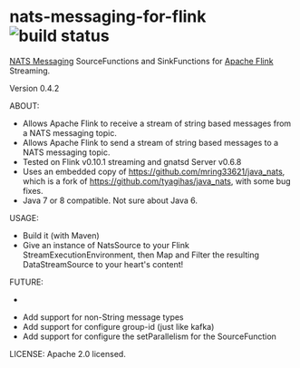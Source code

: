 # nats-messaging-for-flink ![build status](https://travis-ci.org/mring33621/nats-messaging-for-flink.svg?branch=master)
[NATS Messaging](http://nats.io/) SourceFunctions and SinkFunctions for [Apache Flink](http://flink.apache.org/) Streaming.

Version 0.4.2

ABOUT:
* Allows Apache Flink to receive a stream of string based messages from a NATS messaging topic.
* Allows Apache Flink to send a stream of string based messages to a NATS messaging topic.
* Tested on Flink v0.10.1 streaming and gnatsd Server v0.6.8
* Uses an embedded copy of https://github.com/mring33621/java_nats, which is a fork of https://github.com/tyagihas/java_nats, with some bug fixes.
* Java 7 or 8 compatible. Not sure about Java 6.

USAGE:
* Build it (with Maven)
* Give an instance of NatsSource to your Flink StreamExecutionEnvironment, then Map and Filter the resulting DataStreamSource<String> to your heart's content!

FUTURE:
* ~~~Add a NatsSink class, to send messages to a NATS topic from Flink jobs~~~
* Add support for non-String message types
* Add support for configure group-id (just like kafka)
* Add support for configure the setParallelism for the SourceFunction

LICENSE:
Apache 2.0 licensed.
